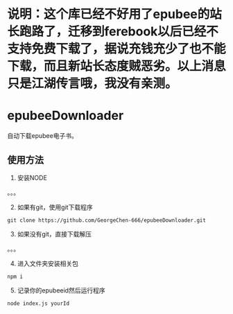 # 说明：这个库已经不好用了epubee的站长跑路了，迁移到ferebook以后已经不支持免费下载了，据说充钱充少了也不能下载，而且新站长态度贼恶劣。以上消息只是江湖传言哦，我没有亲测。


# epubeeDownloader
自动下载epubee电子书。

## 使用方法
1. 安装NODE

。。。

2. 如果有git，使用git下载程序

`git clone https://github.com/GeorgeChen-666/epubeeDownloader.git`

3. 如果没有git，直接下载解压

。。。

4. 进入文件夹安装相关包

`npm i`

5. 记录你的epubeeid然后运行程序

`node index.js yourId`
